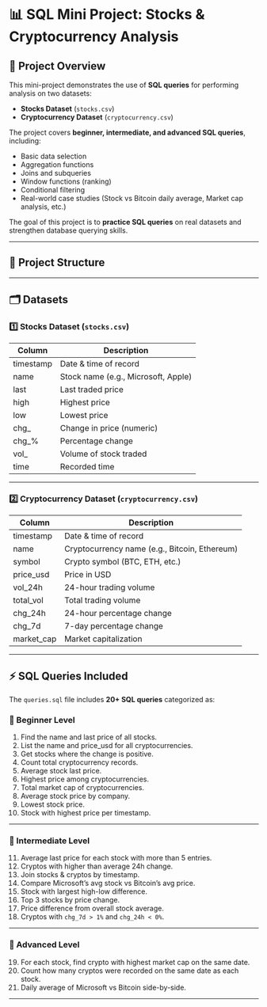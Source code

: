 # 📊 SQL Mini Project: Stocks & Cryptocurrency Analysis  

## 📌 Project Overview  
This mini-project demonstrates the use of **SQL queries** for performing analysis on two datasets:  

- **Stocks Dataset** (`stocks.csv`)  
- **Cryptocurrency Dataset** (`cryptocurrency.csv`)  

The project covers **beginner, intermediate, and advanced SQL queries**, including:  
- Basic data selection  
- Aggregation functions  
- Joins and subqueries  
- Window functions (ranking)  
- Conditional filtering  
- Real-world case studies (Stock vs Bitcoin daily average, Market cap analysis, etc.)  

The goal of this project is to **practice SQL queries** on real datasets and strengthen database querying skills.  

---

## 📂 Project Structure  

---

## 🗂 Datasets  

### 1️⃣ Stocks Dataset (`stocks.csv`)  
| Column       | Description |
|--------------|-------------|
| timestamp    | Date & time of record |
| name         | Stock name (e.g., Microsoft, Apple) |
| last         | Last traded price |
| high         | Highest price |
| low          | Lowest price |
| chg_         | Change in price (numeric) |
| chg_%        | Percentage change |
| vol_         | Volume of stock traded |
| time         | Recorded time |

---

### 2️⃣ Cryptocurrency Dataset (`cryptocurrency.csv`)  
| Column       | Description |
|--------------|-------------|
| timestamp    | Date & time of record |
| name         | Cryptocurrency name (e.g., Bitcoin, Ethereum) |
| symbol       | Crypto symbol (BTC, ETH, etc.) |
| price_usd    | Price in USD |
| vol_24h      | 24-hour trading volume |
| total_vol    | Total trading volume |
| chg_24h      | 24-hour percentage change |
| chg_7d       | 7-day percentage change |
| market_cap   | Market capitalization |

---

## ⚡ SQL Queries Included  

The `queries.sql` file includes **20+ SQL queries** categorized as:  

### 🔹 Beginner Level  
1. Find the name and last price of all stocks.  
2. List the name and price_usd for all cryptocurrencies.  
3. Get stocks where the change is positive.  
4. Count total cryptocurrency records.  
5. Average stock last price.  
6. Highest price among cryptocurrencies.  
7. Total market cap of cryptocurrencies.  
8. Average stock price by company.  
9. Lowest stock price.  
10. Stock with highest price per timestamp.  

---

### 🔹 Intermediate Level  
11. Average last price for each stock with more than 5 entries.  
12. Cryptos with higher than average 24h change.  
13. Join stocks & cryptos by timestamp.  
14. Compare Microsoft’s avg stock vs Bitcoin’s avg price.  
15. Stock with largest high-low difference.  
16. Top 3 stocks by price change.  
17. Price difference from overall stock average.  
18. Cryptos with `chg_7d > 1%` and `chg_24h < 0%`.  

---

### 🔹 Advanced Level  
19. For each stock, find crypto with highest market cap on the same date.  
20. Count how many cryptos were recorded on the same date as each stock.  
21. Daily average of Microsoft vs Bitcoin side-by-side.  
  

---







